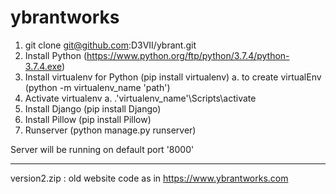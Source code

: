 # ybrantworks

1. git clone git@github.com:D3VII/ybrant.git
2. Install Python (https://www.python.org/ftp/python/3.7.4/python-3.7.4.exe)
3. Install virtualenv for Python (pip install virtualenv)
  a. to create virtualEnv (python -m virtualenv_name 'path')
4. Activate virtualenv
  a. .\'virtualenv_name'\Scripts\activate
5. Install Django (pip install Django)
6. Install Pillow (pip install Pillow)
7. Runserver (python manage.py runserver)

Server will be running on default port '8000'

-----------------------------------------------------
version2.zip : old website code as in https://www.ybrantworks.com
